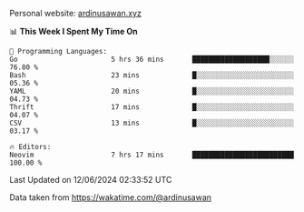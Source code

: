 Personal website: [ardinusawan.xyz](https://ardinusawan.xyz)

<!--START_SECTION:waka-->
📊 **This Week I Spent My Time On** 

```text
💬 Programming Languages: 
Go                       5 hrs 36 mins       ███████████████████░░░░░░   76.80 % 
Bash                     23 mins             █░░░░░░░░░░░░░░░░░░░░░░░░   05.36 % 
YAML                     20 mins             █░░░░░░░░░░░░░░░░░░░░░░░░   04.73 % 
Thrift                   17 mins             █░░░░░░░░░░░░░░░░░░░░░░░░   04.07 % 
CSV                      13 mins             █░░░░░░░░░░░░░░░░░░░░░░░░   03.17 % 

🔥 Editors: 
Neovim                   7 hrs 17 mins       █████████████████████████   100.00 % 
```


 Last Updated on 12/06/2024 02:33:52 UTC
<!--END_SECTION:waka-->
Data taken from https://wakatime.com/@ardinusawan
